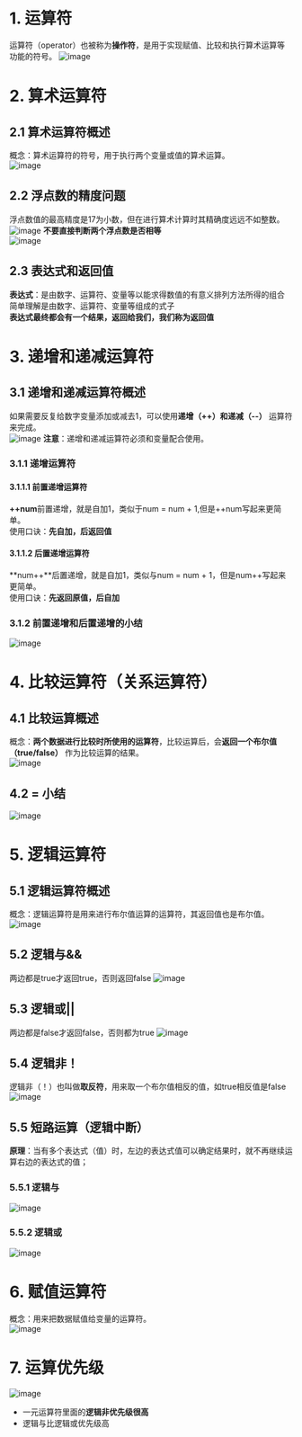# 1. 运算符
运算符（operator）也被称为**操作符**，是用于实现赋值、比较和执行算术运算等功能的符号。
![image](https://github.com/Happy-jianghui/Frontend-Learning/assets/98568967/73b46b07-d5ed-4ec6-b1f9-ae37b4d91095)



# 2. 算术运算符
## 2.1 算术运算符概述
概念：算术运算符的符号，用于执行两个变量或值的算术运算。  
![image](https://github.com/Happy-jianghui/Frontend-Learning/assets/98568967/a8a77256-dbef-4d53-bf87-503c5f76aa49)

## 2.2 浮点数的精度问题
浮点数值的最高精度是17为小数，但在进行算术计算时其精确度远远不如整数。  
![image](https://github.com/Happy-jianghui/Frontend-Learning/assets/98568967/0dbc5eb8-795d-42d1-a505-01d451b0232b)
**不要直接判断两个浮点数是否相等**  
![image](https://github.com/Happy-jianghui/Frontend-Learning/assets/98568967/f75a84f2-7cb5-4846-98bf-6ebe3ceb0fc8)

## 2.3 表达式和返回值
**表达式**：是由数字、运算符、变量等以能求得数值的有意义排列方法所得的组合  
简单理解是由数字、运算符、变量等组成的式子  
**表达式最终都会有一个结果，返回给我们，我们称为返回值**

# 3. 递增和递减运算符
## 3.1 递增和递减运算符概述
如果需要反复给数字变量添加或减去1，可以使用**递增（++）和递减（--）** 运算符来完成。  
![image](https://github.com/Happy-jianghui/Frontend-Learning/assets/98568967/088ccf33-5dba-4501-8ae3-40883d45cc16)
**注意**：递增和递减运算符必须和变量配合使用。  
### 3.1.1 递增运算符
#### 3.1.1.1 前置递增运算符
**++num**前置递增，就是自加1，类似于num = num + 1,但是++num写起来更简单。  
使用口诀：**先自加，后返回值**

#### 3.1.1.2 后置递增运算符
**num++**后置递增，就是自加1，类似与num = num + 1，但是num++写起来更简单。  
使用口诀：**先返回原值，后自加**

### 3.1.2 前置递增和后置递增的小结
![image](https://github.com/Happy-jianghui/Frontend-Learning/assets/98568967/657703ef-56e0-497c-a6f2-b5e450d59698)

# 4. 比较运算符（关系运算符）
## 4.1 比较运算概述
概念：**两个数据进行比较时所使用的运算符**，比较运算后，会**返回一个布尔值（true/false）** 作为比较运算的结果。  
![image](https://github.com/Happy-jianghui/Frontend-Learning/assets/98568967/fb12a55a-8047-4fe2-8737-be58886dd065)

## 4.2 = 小结
![image](https://github.com/Happy-jianghui/Frontend-Learning/assets/98568967/88ee9383-3dde-48ee-85da-08632213e99f)


# 5. 逻辑运算符
## 5.1 逻辑运算符概述
概念：逻辑运算符是用来进行布尔值运算的运算符，其返回值也是布尔值。  
![image](https://github.com/Happy-jianghui/Frontend-Learning/assets/98568967/ac8395de-9c46-437a-bc8e-ca41f8f4e4d7)

## 5.2 逻辑与&&
两边都是true才返回true，否则返回false
![image](https://github.com/Happy-jianghui/Frontend-Learning/assets/98568967/1923f732-019f-4598-90de-37b94c02188f)

## 5.3 逻辑或||
两边都是false才返回false，否则都为true
![image](https://github.com/Happy-jianghui/Frontend-Learning/assets/98568967/e2288959-9d72-43ec-8afd-9a2ffd492156)

## 5.4 逻辑非！
逻辑非（！）也叫做**取反符**，用来取一个布尔值相反的值，如true相反值是false
![image](https://github.com/Happy-jianghui/Frontend-Learning/assets/98568967/ae63ac3b-d186-495e-a2c0-86b028c34435)


## 5.5 短路运算（逻辑中断）
**原理**：当有多个表达式（值）时，左边的表达式值可以确定结果时，就不再继续运算右边的表达式的值；

### 5.5.1 逻辑与
![image](https://github.com/Happy-jianghui/Frontend-Learning/assets/98568967/4f85a4a6-2f91-4a7d-bf67-41d3be6c1d1a)

### 5.5.2 逻辑或
![image](https://github.com/Happy-jianghui/Frontend-Learning/assets/98568967/9700a0fb-5dd9-492b-b53d-98ae61d5e34f)
 

# 6. 赋值运算符
概念：用来把数据赋值给变量的运算符。  
![image](https://github.com/Happy-jianghui/Frontend-Learning/assets/98568967/e5e45847-da04-4e87-9985-05f7edb268c5)

# 7. 运算优先级
![image](https://github.com/Happy-jianghui/Frontend-Learning/assets/98568967/fefa43df-8e41-4939-9800-81eddbfc002e)
 - 一元运算符里面的**逻辑非优先级很高**
 - 逻辑与比逻辑或优先级高























